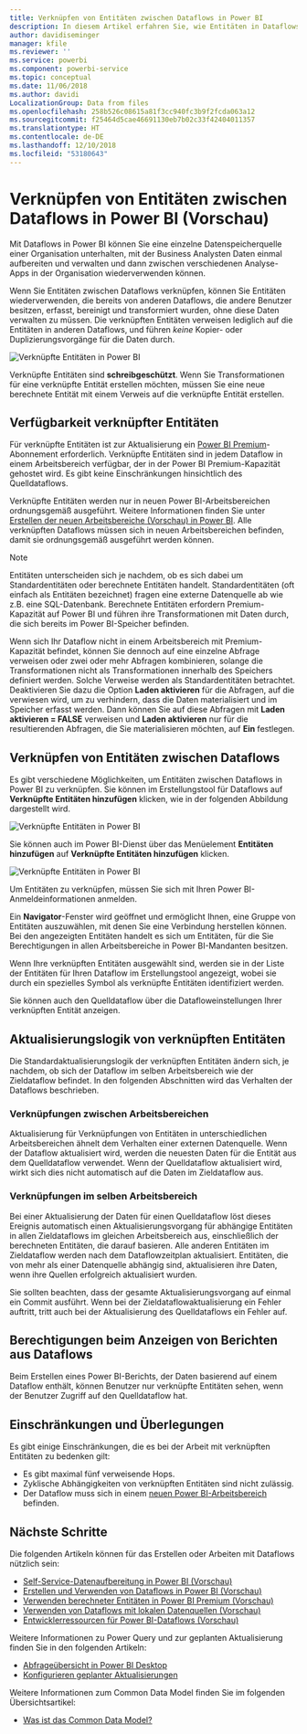 ```yaml
---
title: Verknüpfen von Entitäten zwischen Dataflows in Power BI
description: In diesem Artikel erfahren Sie, wie Entitäten in Dataflows in Power BI verknüpft werden.
author: davidiseminger
manager: kfile
ms.reviewer: ''
ms.service: powerbi
ms.component: powerbi-service
ms.topic: conceptual
ms.date: 11/06/2018
ms.author: davidi
LocalizationGroup: Data from files
ms.openlocfilehash: 258b526c08615a81f3cc940fc3b9f2fcda063a12
ms.sourcegitcommit: f25464d5cae46691130eb7b02c33f42404011357
ms.translationtype: HT
ms.contentlocale: de-DE
ms.lasthandoff: 12/10/2018
ms.locfileid: "53180643"
---
```

# <a name="link-entities-between-dataflows-in-power-bi-preview"></a>Verknüpfen von Entitäten zwischen Dataflows in Power BI (Vorschau)

Mit Dataflows in Power BI können Sie eine einzelne Datenspeicherquelle einer Organisation unterhalten, mit der Business Analysten Daten einmal aufbereiten und verwalten und dann zwischen verschiedenen Analyse-Apps in der Organisation wiederverwenden können. 

Wenn Sie Entitäten zwischen Dataflows verknüpfen, können Sie Entitäten wiederverwenden, die bereits von anderen Dataflows, die andere Benutzer besitzen, erfasst, bereinigt und transformiert wurden, ohne diese Daten verwalten zu müssen. Die verknüpften Entitäten verweisen lediglich auf die Entitäten in anderen Dataflows, und führen *keine* Kopier- oder Duplizierungsvorgänge für die Daten durch.

![Verknüpfte Entitäten in Power BI](media/service-dataflows-linked-entities/linked-entities_00.png)

Verknüpfte Entitäten sind **schreibgeschützt**. Wenn Sie Transformationen für eine verknüpfte Entität erstellen möchten, müssen Sie eine neue berechnete Entität mit einem Verweis auf die verknüpfte Entität erstellen.

## <a name="linked-entity-availability"></a>Verfügbarkeit verknüpfter Entitäten

Für verknüpfte Entitäten ist zur Aktualisierung ein [Power BI Premium](service-premium.md)-Abonnement erforderlich. Verknüpfte Entitäten sind in jedem Dataflow in einem Arbeitsbereich verfügbar, der in der Power BI Premium-Kapazität gehostet wird. Es gibt keine Einschränkungen hinsichtlich des Quelldataflows.

Verknüpfte Entitäten werden nur in neuen Power BI-Arbeitsbereichen ordnungsgemäß ausgeführt. Weitere Informationen finden Sie unter [Erstellen der neuen Arbeitsbereiche (Vorschau) in Power BI](service-create-the-new-workspaces.md). Alle verknüpften Dataflows müssen sich in neuen Arbeitsbereichen befinden, damit sie ordnungsgemäß ausgeführt werden können.

> [!NOTE]
> Entitäten unterscheiden sich je nachdem, ob es sich dabei um Standardentitäten oder berechnete Entitäten handelt. Standardentitäten (oft einfach als Entitäten bezeichnet) fragen eine externe Datenquelle ab wie z.B. eine SQL-Datenbank. Berechnete Entitäten erfordern Premium-Kapazität auf Power BI und führen ihre Transformationen mit Daten durch, die sich bereits im Power BI-Speicher befinden. 
>
>Wenn sich Ihr Dataflow nicht in einem Arbeitsbereich mit Premium-Kapazität befindet, können Sie dennoch auf eine einzelne Abfrage verweisen oder zwei oder mehr Abfragen kombinieren, solange die Transformationen nicht als Transformationen innerhalb des Speichers definiert werden. Solche Verweise werden als Standardentitäten betrachtet. Deaktivieren Sie dazu die Option **Laden aktivieren** für die Abfragen, auf die verwiesen wird, um zu verhindern, dass die Daten materialisiert und im Speicher erfasst werden. Dann können Sie auf diese Abfragen mit **Laden aktivieren = FALSE** verweisen und **Laden aktivieren** nur für die resultierenden Abfragen, die Sie materialisieren möchten, auf **Ein** festlegen.


## <a name="how-to-link-entities-between-dataflows"></a>Verknüpfen von Entitäten zwischen Dataflows

Es gibt verschiedene Möglichkeiten, um Entitäten zwischen Dataflows in Power BI zu verknüpfen. Sie können im Erstellungstool für Dataflows auf **Verknüpfte Entitäten hinzufügen** klicken, wie in der folgenden Abbildung dargestellt wird. 

![Verknüpfte Entitäten in Power BI](media/service-dataflows-linked-entities/linked-entities_00.png)

Sie können auch im Power BI-Dienst über das Menüelement **Entitäten hinzufügen** auf **Verknüpfte Entitäten hinzufügen** klicken.

![Verknüpfte Entitäten in Power BI](media/service-dataflows-linked-entities/linked-entities_01.png)

Um Entitäten zu verknüpfen, müssen Sie sich mit Ihren Power BI-Anmeldeinformationen anmelden.

Ein **Navigator**-Fenster wird geöffnet und ermöglicht Ihnen, eine Gruppe von Entitäten auszuwählen, mit denen Sie eine Verbindung herstellen können. Bei den angezeigten Entitäten handelt es sich um Entitäten, für die Sie Berechtigungen in allen Arbeitsbereiche in Power BI-Mandanten besitzen. 

Wenn Ihre verknüpften Entitäten ausgewählt sind, werden sie in der Liste der Entitäten für Ihren Dataflow im Erstellungstool angezeigt, wobei sie durch ein spezielles Symbol als verknüpfte Entitäten identifiziert werden.

Sie können auch den Quelldataflow über die Datafloweinstellungen Ihrer verknüpften Entität anzeigen.

## <a name="refresh-logic-of-linked-entities"></a>Aktualisierungslogik von verknüpften Entitäten
Die Standardaktualisierungslogik der verknüpften Entitäten ändern sich, je nachdem, ob sich der Dataflow im selben Arbeitsbereich wie der Zieldataflow befindet. In den folgenden Abschnitten wird das Verhalten der Dataflows beschrieben.

### <a name="links-between-workspaces"></a>Verknüpfungen zwischen Arbeitsbereichen

Aktualisierung für Verknüpfungen von Entitäten in unterschiedlichen Arbeitsbereichen ähnelt dem Verhalten einer externen Datenquelle. Wenn der Dataflow aktualisiert wird, werden die neuesten Daten für die Entität aus dem Quelldataflow verwendet. Wenn der Quelldataflow aktualisiert wird, wirkt sich dies nicht automatisch auf die Daten im Zieldataflow aus.

### <a name="links-in-the-same-workspace"></a>Verknüpfungen im selben Arbeitsbereich

Bei einer Aktualisierung der Daten für einen Quelldataflow löst dieses Ereignis automatisch einen Aktualisierungsvorgang für abhängige Entitäten in allen Zieldataflows im gleichen Arbeitsbereich aus, einschließlich der berechneten Entitäten, die darauf basieren. Alle anderen Entitäten im Zieldataflow werden nach dem Dataflowzeitplan aktualisiert. Entitäten, die von mehr als einer Datenquelle abhängig sind, aktualisieren ihre Daten, wenn ihre Quellen erfolgreich aktualisiert wurden.

Sie sollten beachten, dass der gesamte Aktualisierungsvorgang auf einmal ein Commit ausführt. Wenn bei der Zieldataflowaktualisierung ein Fehler auftritt, tritt auch bei der Aktualisierung des Quelldataflows ein Fehler auf.

## <a name="permissions-when-viewing-reports-from-dataflows"></a>Berechtigungen beim Anzeigen von Berichten aus Dataflows

Beim Erstellen eines Power BI-Berichts, der Daten basierend auf einem Dataflow enthält, können Benutzer nur verknüpfte Entitäten sehen, wenn der Benutzer Zugriff auf den Quelldataflow hat.

## <a name="limitations-and-considerations"></a>Einschränkungen und Überlegungen

Es gibt einige Einschränkungen, die es bei der Arbeit mit verknüpften Entitäten zu bedenken gilt:

* Es gibt maximal fünf verweisende Hops.
* Zyklische Abhängigkeiten von verknüpften Entitäten sind nicht zulässig.
* Der Dataflow muss sich in einem [neuen Power BI-Arbeitsbereich](service-create-the-new-workspaces.md) befinden.


## <a name="next-steps"></a>Nächste Schritte

Die folgenden Artikeln können für das Erstellen oder Arbeiten mit Dataflows nützlich sein: 

* [Self-Service-Datenaufbereitung in Power BI (Vorschau)](service-dataflows-overview.md)
* [Erstellen und Verwenden von Dataflows in Power BI (Vorschau)](service-dataflows-create-use.md)
* [Verwenden berechneter Entitäten in Power BI Premium (Vorschau)](service-dataflows-computed-entities-premium.md)
* [Verwenden von Dataflows mit lokalen Datenquellen (Vorschau)](service-dataflows-on-premises-gateways.md)
* [Entwicklerressourcen für Power BI-Dataflows (Vorschau)](service-dataflows-developer-resources.md)

Weitere Informationen zu Power Query und zur geplanten Aktualisierung finden Sie in den folgenden Artikeln:
* [Abfrageübersicht in Power BI Desktop](desktop-query-overview.md)
* [Konfigurieren geplanter Aktualisierungen](refresh-scheduled-refresh.md)

Weitere Informationen zum Common Data Model finden Sie im folgenden Übersichtsartikel:
* [Was ist das Common Data Model?](https://docs.microsoft.com/powerapps/common-data-model/overview)

